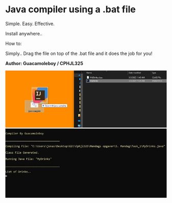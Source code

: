 # Java compiler using a .bat file
Simple. Easy. Effective.

Install anywhere..

How to:

Simply.. Drag the file on top of the .bat file and it does the job for you!

**Author: Guacamoleboy / CPHJL325**

![Visuals](/photos/photo1.jpg)
![Visuals](/photos/photo2.jpg)
